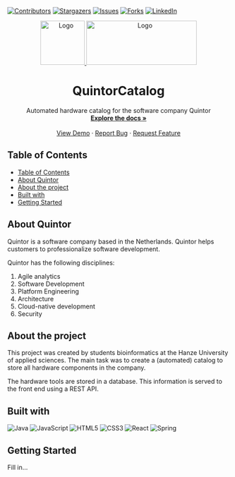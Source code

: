 [![Contributors][contributors-shield]][contributors-url]
[![Stargazers][stars-shield]][stars-url]
[![Issues][issues-shield]][issues-url]
[![Forks][forks-shield]][forks-url]
[![LinkedIn][linkedin-shield]][linkedin-url]

<div align="center">
  <a href="https://github.com/MarkStreek/QuintorCatalog">
    <img src="https://quintor.nl/wp-content/uploads/2022/08/logo-square.png" alt="Logo" width="100" height="100">
  </a>
  <a href="https://github.com/MarkStreek/QuintorCatalog">
    <img src="https://www.heeredwinger.nl/wp-content/uploads/2019/12/Logo-Hanze.jpg" alt="Logo" width="250" height="100">
  </a>
<h1 align="center">QuintorCatalog</h3>

  <p align="center">
    Automated hardware catalog for the software company Quintor
    <br />
    <a href="https://github.com/github_username/repo_name"><strong>Explore the docs »</strong></a>
    <br />
    <br />
    <a href="https://github.com/github_username/repo_name">View Demo</a>
    ·
    <a href="https://github.com/github_username/repo_name/issues">Report Bug</a>
    ·
    <a href="https://github.com/github_username/repo_name/issues">Request Feature</a>
  </p>
</div>

## Table of Contents

- [Table of Contents](#table-of-contents)
- [About Quintor](#about-quintor)
- [About the project](#about-the-project)
- [Built with](#built-with)
- [Getting Started](#getting-started)

## About Quintor

Quintor is a software company based in the Netherlands. Quintor helps customers to professionalize software development.

Quintor has the following disciplines:

1. Agile analytics
2. Software Development
3. Platform Engineering
4. Architecture
5. Cloud-native development
6. Security

## About the project

This project was created by students bioinformatics at the Hanze University of applied sciences. The main task was to create a (automated) catalog to store all hardware components in the company.

The hardware tools are stored in a database. This information is served to the front end using a REST API.

## Built with

![Java](https://img.shields.io/badge/java-%23ED8B00.svg?style=for-the-badge&logo=openjdk&logoColor=white)
![JavaScript](https://img.shields.io/badge/javascript-%23323330.svg?style=for-the-badge&logo=javascript&logoColor=%23F7DF1E)
![HTML5](https://img.shields.io/badge/html5-%23E34F26.svg?style=for-the-badge&logo=html5&logoColor=white)
![CSS3](https://img.shields.io/badge/css3-%231572B6.svg?style=for-the-badge&logo=css3&logoColor=white)
![React](https://img.shields.io/badge/react-%2320232a.svg?style=for-the-badge&logo=react&logoColor=%2361DAFB)
![Spring](https://img.shields.io/badge/spring-%236DB33F.svg?style=for-the-badge&logo=spring&logoColor=white)

## Getting Started

Fill in...






<!-- Markdown Links -->
[contributors-shield]: https://img.shields.io/github/contributors/MarkStreek/QuintorCatalog.svg?style=for-the-badge
[contributors-url]: https://github.com/MarkStreek/QuintorCatalog/graphs/contributors
[stars-shield]: https://img.shields.io/github/stars/MarkStreek/QuintorCatalog.svg?style=for-the-badge
[stars-url]: https://github.com/MarkStreek/QuintorCatalog/stargazers
[issues-shield]: https://img.shields.io/github/issues/MarkStreek/QuintorCatalog.svg?style=for-the-badge
[issues-url]: https://github.com/MarkStreek/QuintorCatalog/issues
[linkedin-shield]: https://img.shields.io/badge/-LinkedIn-black.svg?style=for-the-badge&logo=linkedin&colorB=555
[linkedin-url]: https://www.linkedin.com/company/quintor/
[forks-shield]: https://img.shields.io/github/forks/MarkStreek/QuintorCatalog.svg?style=for-the-badge
[forks-url]: https://github.com/MarkStreek/QuintorCatalog/network/members
